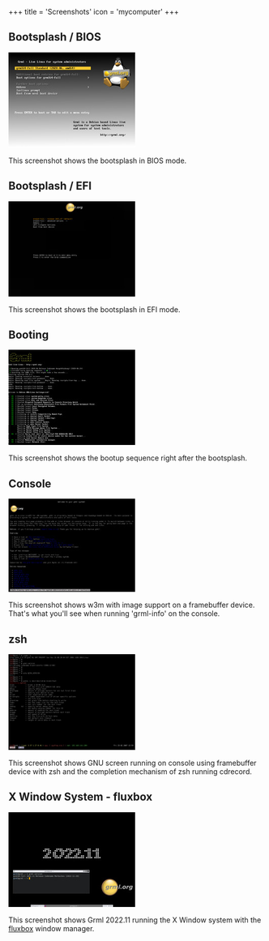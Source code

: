 +++
title = 'Screenshots'
icon = 'mycomputer'
+++

<h2><a name="bootsplash"></a>Bootsplash / BIOS</h2>

<a href="vesamenu.png"><img style="border: 0" src="vesamenu.jpg" alt="Screenshot" /></a><br />

<p>This screenshot shows the bootsplash in BIOS mode.</p>

<h2><a name="bootsplash"></a>Bootsplash / EFI</h2>

<a href="bootsplash_efi.png"><img style="border: 0" src="bootsplash_efi.jpg" alt="Screenshot" /></a><br />

<p>This screenshot shows the bootsplash in EFI mode.</p>

<h2><a name="booting"></a>Booting</h2>

<a href="booting.png"><img style="border: 0" src="booting.jpg" alt="Screenshot" /></a><br />

<p>This screenshot shows the bootup sequence right after the bootsplash.</p>

<h2><a name="console"></a>Console</h2>

<a href="console.png"><img style="border: 0" src="console.jpg" alt="Screenshot" /></a><br />

<p>This screenshot shows w3m with image support on a framebuffer device. That's what
you'll see when running 'grml-info' on the console.</p>

<h2><a name="zsh"></a>zsh</h2>

<a href="cdrec.png"><img style="border: 0" src="cdrec.jpg" alt="Screenshot" /></a><br />

<p>This screenshot shows GNU screen running on console using framebuffer
device with zsh and the completion mechanism of zsh running cdrecord.</p>

<h2><a name="grml"></a>X Window System - fluxbox</h2>

<a href="grml_2022.11.png"><img style="border: 0" src="grml_2022.11.jpg" alt="Screenshot" /></a><br />

<p>This screenshot shows Grml 2022.11 running the X Window system with the <a
href="http://fluxbox.sourceforge.net/">fluxbox</a> window manager.</p>
